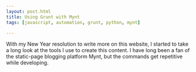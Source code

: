 ```yaml
---
layout: post.html
title: Using Grunt with Mynt
tags: [javascript, automation, grunt, python, mynt]

---
```


With my New Year resolution to write more on this website, I started to take a long look at the tools I use to create this content. I have long been a fan of the static-page blogging platform Mynt, but the commands get repetitive while developing.
